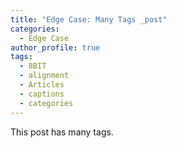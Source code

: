 ```yaml
---
title: "Edge Case: Many Tags _post"
categories:
  - Edge Case
author_profile: true
tags:
  - 8BIT
  - alignment
  - Articles
  - captions
  - categories
---
```


This post has many tags.
